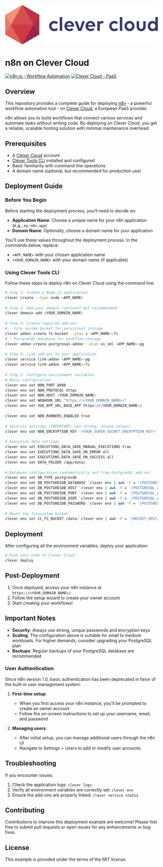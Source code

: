 ![Clever Cloud logo](/github-assets/clever-cloud-logo.png)

# n8n on Clever Cloud

[![n8n.io - Workflow Automation](https://img.shields.io/badge/n8n.io-Workflow%20Automation-blue)](https://n8n.io)
[![Clever Cloud - PaaS](https://img.shields.io/badge/Clever%20Cloud-PaaS-orange)](https://clever-cloud.com)

## Overview

This repository provides a complete guide for deploying [n8n](https://n8n.io/) - a powerful workflow automation tool - on [Clever Cloud](https://clever-cloud.com), a European PaaS provider.

n8n allows you to build workflows that connect various services and automate tasks without writing code. By deploying on Clever Cloud, you get a reliable, scalable hosting solution with minimal maintenance overhead.

## Prerequisites

- A [Clever Cloud](https://www.clever-cloud.com/) account
- [Clever Tools CLI](https://github.com/CleverCloud/clever-tools) installed and configured
- Basic familiarity with command line operations
- A domain name (optional, but recommended for production use)

## Deployment Guide

### Before You Begin

Before starting the deployment process, you'll need to decide on:

- **Application Name**: Choose a unique name for your n8n application (e.g., `my-n8n-app`)
- **Domain Name**: Optionally, choose a domain name for your application

You'll use these values throughout the deployment process. In the commands below, replace:
- `<APP_NAME>` with your chosen application name
- `<YOUR_DOMAIN_NAME>` with your domain name (if applicable)

### Using Clever Tools CLI

Follow these steps to deploy n8n on Clever Cloud using the command line:

```bash
# Step 1: Create a Node.js application
clever create --type node <APP_NAME>

# Step 2: Add your domain (optional but recommended)
clever domain add <YOUR_DOMAIN_NAME>

# Step 3: Create required add-ons
# - File system bucket for persistent storage
clever addon create fs-bucket --plan s <APP_NAME>-fs
# - PostgreSQL database for workflow storage
clever addon create postgresql-addon --plan xs_sml <APP_NAME>-pg

# Step 4: Link add-ons to your application
clever service link-addon <APP_NAME>-pg
clever service link-addon <APP_NAME>-fs

# Step 5: Configure environment variables
# Basic configuration
clever env set N8N_PORT 8080
clever env set N8N_PROTOCOL https
clever env set N8N_HOST <YOUR_DOMAIN_NAME>
clever env set WEBHOOK_URL "https://<YOUR_DOMAIN_NAME>/"
clever env set VUE_APP_URL_BASE_APP https://<YOUR_DOMAIN_NAME>/

clever env set N8N_RUNNERS_ENABLED true

# Security settings (IMPORTANT: use strong, unique values)
clever env set N8N_ENCRYPTION_KEY '<YOUR_SUPER_SECRET_ENCRYPTION_KEY>'

# Execution data settings
clever env set EXECUTIONS_DATA_SAVE_MANUAL_EXECUTIONS true
clever env set EXECUTIONS_DATA_SAVE_ON_ERROR all
clever env set EXECUTIONS_DATA_SAVE_ON_SUCCESS all
clever env set DATA_FOLDER /app/data/

# Database configuration (automatically set from PostgreSQL add-on)
clever env set DB_TYPE postgresdb
clever env set DB_POSTGRESDB_DATABASE `clever env | awk -F = '/POSTGRESQL_ADDON_DB/ { gsub(/"/, "", $2); print $2}'`
clever env set DB_POSTGRESDB_HOST `clever env | awk -F = '/POSTGRESQL_ADDON_HOST/ { gsub(/"/, "", $2); print $2}'`
clever env set DB_POSTGRESDB_PORT `clever env | awk -F = '/POSTGRESQL_ADDON_PORT/ { gsub(/"/, "", $2); print $2}'`
clever env set DB_POSTGRESDB_USER `clever env | awk -F = '/POSTGRESQL_ADDON_USER/ { gsub(/"/, "", $2); print $2}'`
clever env set DB_POSTGRESDB_PASSWORD `clever env | awk -F = '/POSTGRESQL_ADDON_PASSWORD/ { gsub(/"/, "", $2); print $2}'`

# Mount the filesystem bucket
clever env set CC_FS_BUCKET /data:`clever env | awk -F = '/BUCKET_HOST/ { gsub(/"/, "", $2); print $2}'`
```

## Deployment

After configuring all the environment variables, deploy your application:

```bash
# Push your code to Clever Cloud
clever deploy
```

## Post-Deployment

1. Once deployed, access your n8n instance at `https://<YOUR_DOMAIN_NAME>/`
2. Follow the setup wizard to create your owner account
3. Start creating your workflows!

## Important Notes

- **Security**: Always use strong, unique passwords and encryption keys
- **Scaling**: The configuration above is suitable for small to medium workloads. For higher demands, consider upgrading your PostgreSQL plan
- **Backups**: Regular backups of your PostgreSQL database are recommended

### User Authentication

Since n8n version 1.0, basic authentication has been deprecated in favor of the built-in user management system:

1. **First-time setup**:
   - When you first access your n8n instance, you'll be prompted to create an owner account
   - Follow the on-screen instructions to set up your username, email, and password

2. **Managing users**:
   - After initial setup, you can manage additional users through the n8n UI
   - Navigate to Settings > Users to add or modify user accounts



## Troubleshooting

If you encounter issues:

1. Check the application logs: `clever logs`
2. Verify all environment variables are correctly set: `clever env`
3. Ensure the add-ons are properly linked: `clever service status`

## Contributing

Contributions to improve this deployment example are welcome! Please feel free to submit pull requests or open issues for any enhancements or bug fixes.

## License

This example is provided under the terms of the MIT license.